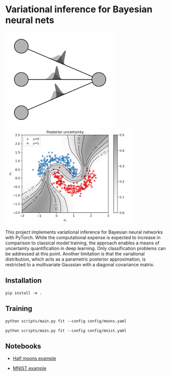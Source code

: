# Variational inference for Bayesian neural nets

<p>
  <img src="assets/bnn.png" alt="Bayesian neural network with probabilistic weights" title="Bayesian neural network" height="300" style="padding-right: 1em;">
  <img src="assets/uncertainty.svg" alt="Uncertainty of the posterior predictions" title="Posterior prediction uncertainty" height="300">
</p>

This project implements variational inference for Bayesian neural networks with PyTorch.
While the computational expense is expected to increase in comparison to classical model training,
the approach enables a means of uncertainty quantification in deep learning.
Only classification problems can be addressed at this point.
Another limitation is that the variational distribution, which acts as a parametric posterior approximation,
is restricted to a multivariate Gaussian with a diagonal covariance matrix.

## Installation

```
pip install -e .
```

## Training

```
python scripts/main.py fit --config config/moons.yaml
```

```
python scripts/main.py fit --config config/mnist.yaml
```

## Notebooks

- [Half moons example](notebooks/halfmoons.ipynb)

- [MNIST example](notebooks/mnist.ipynb)

